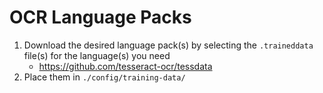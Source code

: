 # OCR Language Packs

1. Download the desired language pack(s) by selecting the `.traineddata` file(s) for the language(s) you need
   - https://github.com/tesseract-ocr/tessdata
2. Place them in `./config/training-data/`
